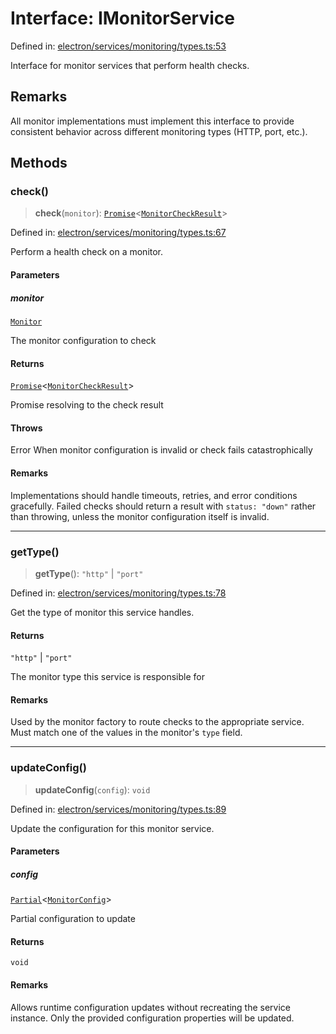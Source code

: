# Interface: IMonitorService

Defined in: [electron/services/monitoring/types.ts:53](https://github.com/Nick2bad4u/Uptime-Watcher/blob/8a1973382d5fe14c52996ecda381894eb7ecd4a6/electron/services/monitoring/types.ts#L53)

Interface for monitor services that perform health checks.

## Remarks

All monitor implementations must implement this interface to provide
consistent behavior across different monitoring types (HTTP, port, etc.).

## Methods

### check()

> **check**(`monitor`): [`Promise`](https://developer.mozilla.org/docs/Web/JavaScript/Reference/Global_Objects/Promise)\<[`MonitorCheckResult`](MonitorCheckResult.md)\>

Defined in: [electron/services/monitoring/types.ts:67](https://github.com/Nick2bad4u/Uptime-Watcher/blob/8a1973382d5fe14c52996ecda381894eb7ecd4a6/electron/services/monitoring/types.ts#L67)

Perform a health check on a monitor.

#### Parameters

##### monitor

[`Monitor`](../../../../../shared/types/interfaces/Monitor.md)

The monitor configuration to check

#### Returns

[`Promise`](https://developer.mozilla.org/docs/Web/JavaScript/Reference/Global_Objects/Promise)\<[`MonitorCheckResult`](MonitorCheckResult.md)\>

Promise resolving to the check result

#### Throws

Error When monitor configuration is invalid or check fails catastrophically

#### Remarks

Implementations should handle timeouts, retries, and error conditions gracefully.
Failed checks should return a result with `status: "down"` rather than throwing,
unless the monitor configuration itself is invalid.

***

### getType()

> **getType**(): `"http"` \| `"port"`

Defined in: [electron/services/monitoring/types.ts:78](https://github.com/Nick2bad4u/Uptime-Watcher/blob/8a1973382d5fe14c52996ecda381894eb7ecd4a6/electron/services/monitoring/types.ts#L78)

Get the type of monitor this service handles.

#### Returns

`"http"` \| `"port"`

The monitor type this service is responsible for

#### Remarks

Used by the monitor factory to route checks to the appropriate service.
Must match one of the values in the monitor's `type` field.

***

### updateConfig()

> **updateConfig**(`config`): `void`

Defined in: [electron/services/monitoring/types.ts:89](https://github.com/Nick2bad4u/Uptime-Watcher/blob/8a1973382d5fe14c52996ecda381894eb7ecd4a6/electron/services/monitoring/types.ts#L89)

Update the configuration for this monitor service.

#### Parameters

##### config

[`Partial`](https://www.typescriptlang.org/docs/handbook/utility-types.html#partialtype)\<[`MonitorConfig`](MonitorConfig.md)\>

Partial configuration to update

#### Returns

`void`

#### Remarks

Allows runtime configuration updates without recreating the service instance.
Only the provided configuration properties will be updated.
